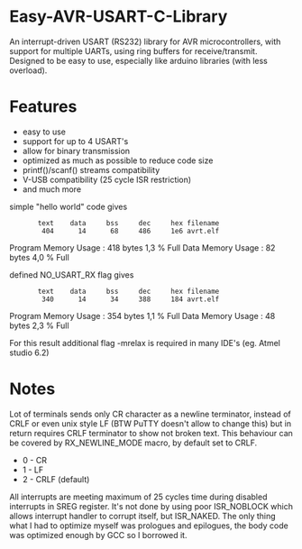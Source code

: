 # Easy-AVR-USART-C-Library
An interrupt-driven USART (RS232) library for AVR microcontrollers, with support for multiple UARTs, using ring
buffers for receive/transmit. Designed to be easy to use, especially like arduino libraries (with less overload).

# Features
- easy to use
- support for up to 4 USART's
- allow for binary transmission
- optimized as much as possible to reduce code size
- printf()/scanf() streams compatibility
- V-USB compatibility (25 cycle ISR restriction)
- and much more

simple "hello world" code gives

		   text	   data	    bss	    dec	    hex	filename
		    404	     14	     68	    486	    1e6	avrt.elf

Program Memory Usage 	:	418 bytes   1,3 % Full
Data Memory Usage 		:	82 bytes   4,0 % Full

defined  NO_USART_RX flag gives

		   text	   data	    bss	    dec	    hex	filename
		    340	     14	     34	    388	    184	avrt.elf

Program Memory Usage 	:	354 bytes   1,1 % Full
Data Memory Usage 		:	48 bytes   2,3 % Full

For this result additional flag -mrelax is required in many IDE's (eg. Atmel studio 6.2)


# Notes
Lot of terminals sends only CR character as a newline terminator, instead of CRLF or even unix style LF
(BTW PuTTY doesn't allow to change this) but in return requires CRLF terminator to show not broken text.
This behaviour can be covered by RX_NEWLINE_MODE macro, by default set to CRLF.

- 0 - CR
- 1 - LF
- 2 - CRLF (default)

All interrupts are meeting maximum of 25 cycles time during disabled interrupts in SREG register. 
It's not done by using poor ISR_NOBLOCK which allows interrupt handler to corrupt itself, but ISR_NAKED.
The only thing what I had to optimize myself was prologues and epilogues, the body code was optimized enough by GCC so I borrowed it.
 